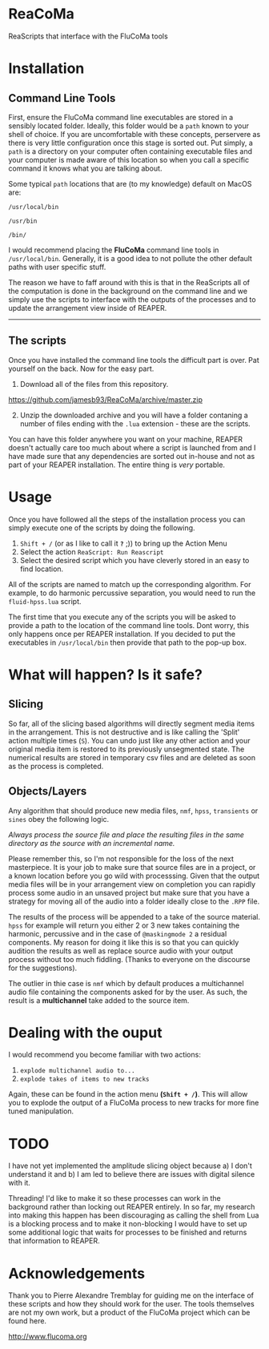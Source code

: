 # ReaCoMa
ReaScripts that interface with the FluCoMa tools

# Installation

## Command Line Tools
First, ensure the FluCoMa command line executables are stored in a sensibly located folder. Ideally, this folder would be a `path` known to your shell of choice. If you are uncomfortable with these concepts, perservere as there is very little configuration once this stage is sorted out. Put simply, a `path` is a directory on your computer often containing executable files and your computer is made aware of this location so when you call a specific command it knows what you are talking about.

Some typical `path` locations that are (to my knowledge) default on MacOS are:

`/usr/local/bin`

`/usr/bin`

`/bin/`

I would recommend placing the **FluCoMa** command line tools in `/usr/local/bin`. Generally, it is a good idea to not pollute the other default paths with user specific stuff. 

The reason we have to faff around with this is that in the ReaScripts all of the computation is done in the background on the command line and we simply use the scripts to interface with the outputs of the processes and to update the arrangement view inside of REAPER.

------------------

## The scripts

Once you have installed the command line tools the difficult part is over. Pat yourself on the back. Now for the easy part.

1. Download all of the files from this repository.

https://github.com/jamesb93/ReaCoMa/archive/master.zip

2. Unzip the downloaded archive and you will have a folder contaning a number of files ending with the `.lua` extension - these are the scripts.

You can have this folder anywhere you want on your machine, REAPER doesn't actually care too much about where a script is launched from and I have made sure that any dependencies are sorted out in-house and not as part of your REAPER installation. The entire thing is *very* portable.

# Usage

Once you have followed all the steps of the installation process you can simply execute one of the scripts by doing the following.

1. `Shift + /` (or as I like to call it **`?`** ;)) to bring up the Action Menu
2. Select the action `ReaScript: Run Reascript`
3. Select the desired script which you have cleverly stored in an easy to find location.

All of the scripts are named to match up the corresponding algorithm. For example, to do harmonic percussive separation, you would need to run the `fluid-hpss.lua` script.

The first time that you execute any of the scripts you will be asked to provide a path to the location of the command line tools. Dont worry, this only happens once per REAPER installation. If you decided to put the executables in `/usr/local/bin` then provide that path to the pop-up box.


# What will happen? Is it safe?

## Slicing

So far, all of the slicing based algorithms will directly segment media items in the arrangement. This is not destructive and is like calling the 'Split' action multiple times (`S`). You can undo just like any other action and your original media item is restored to its previously unsegmented state. The numerical results are stored in temporary csv files and are deleted as soon as the process is completed.

## Objects/Layers

Any algorithm that should produce new media files, `nmf`, `hpss`, `transients` or `sines` obey the following logic.

*Always process the source file and place the resulting files in the same directory as the source with an incremental name.*

Please remember this, so I'm not responsible for the loss of the next masterpiece. It is your job to make sure that source files are in a project, or a known location before you go wild with processsing. Given that the output media files will be in your arrangement view on completion you can rapidly process some audio in an unsaved project but make sure that you have a strategy for moving all of the audio into a folder ideally close to the `.RPP` file.

The results of the process will be appended to a take of the source material. `hpss` for example will return you either 2 or 3 new takes containing the harmonic, percussive and in the case of `@maskingmode 2` a residual components. My reason for doing it like this is so that you can quickly audition the results as well as replace source audio with your output process without too much fiddling. (Thanks to everyone on the discourse for the suggestions).

The outlier in thie case is `nmf` which by default produces a multichannel audio file containing the components asked for by the user. As such, the result is a **multichannel** take added to the source item. 

# Dealing with the ouput

I would recommend you become familiar with two actions:

1. `explode multichannel audio to...`
2. `explode takes of items to new tracks`

Again, these can be found in the action menu **(`Shift + /`)**. This will allow you to explode the output of a FluCoMa process to new tracks for more fine tuned manipulation.

# TODO

I have not yet implemented the amplitude slicing object because a) I don't understand it and b) I am led to believe there are issues with digital silence with it.

Threading! I'd like to make it so these processes can work in the background rather than locking out REAPER entirely. In so far, my research into making this happen has been discouraging as calling the shell from Lua is a blocking process and to make it non-blocking I would have to set up some additional logic that waits for processes to be finished and returns that information to REAPER.

# Acknowledgements

Thank you to Pierre Alexandre Tremblay for guiding me on the interface of these scripts and how they should work for the user. The tools themselves are not my own work, but a product of the FluCoMa project which can be found here. 

http://www.flucoma.org